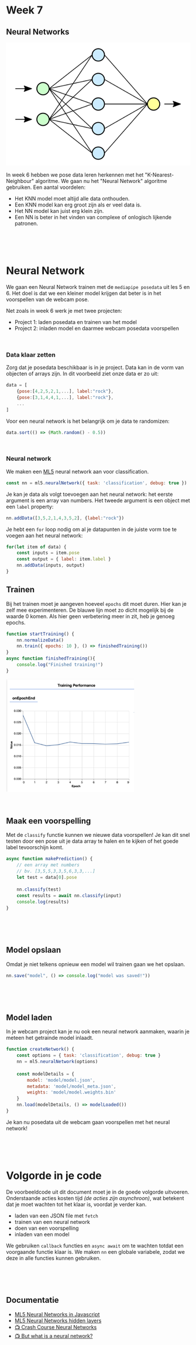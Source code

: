 # Week 7

## Neural Networks

![nn](../images/nn.png)

In week 6 hebben we pose data leren herkennen met het "K-Nearest-Neighbour" algoritme. We gaan nu het "Neural Network" algoritme gebruiken. Een aantal voordelen:

- Het KNN model moet altijd alle data onthouden.
- Een KNN model kan erg groot zijn als er veel data is.
- Het NN model kan juist erg klein zijn.
- Een NN is beter in het vinden van complexe of onlogisch lijkende patronen.

<br>
<br>
<br>

# Neural Network

We gaan een Neural Network trainen met de `mediapipe posedata` uit les 5 en 6. Het doel is dat we een kleiner model krijgen dat beter is in het voorspellen van de webcam pose.

Net zoals in week 6 werk je met twee projecten:

- Project 1: laden posedata en trainen van het model
- Project 2: inladen model en daarmee webcam posedata voorspellen

<br>

### Data klaar zetten

Zorg dat je posedata beschikbaar is in je project. Data kan in de vorm van objecten of arrays zijn. In dit voorbeeld ziet onze data er zo uit:

```js
data = [
    {pose:[4,2,5,2,1,...], label:"rock"},
    {pose:[3,1,4,4,1,...], label:"rock"},
    ...
]
```
Voor een neural network is het belangrijk om je data te randomizen:
```js
data.sort(() => (Math.random() - 0.5))
```
<br>

### Neural network

We maken een [ML5](https://learn.ml5js.org/#/reference/neural-network) neural network aan voor classification. 

```js
const nn = ml5.neuralNetwork({ task: 'classification', debug: true })
```
Je kan je data als volgt toevoegen aan het neural network: het eerste argument is een array van numbers. Het tweede argument is een object met een `label` property:

```js
nn.addData([3,5,2,1,4,3,5,2], {label:"rock"})
```
Je hebt een `for` loop nodig om al je datapunten in de juiste vorm toe te voegen aan het neural network:

```js
for(let item of data) {
    const inputs = item.pose
    const output = { label: item.label }
    nn.addData(inputs, output)
}
```


## Trainen

Bij het trainen moet je aangeven hoeveel `epochs` dit moet duren. Hier kan je zelf mee experimenteren. De blauwe lijn moet zo dicht mogelijk bij de waarde 0 komen. Als hier geen verbetering meer in zit, heb je genoeg epochs.

```javascript
function startTraining() {
    nn.normalizeData()
    nn.train({ epochs: 10 }, () => finishedTraining()) 
}
async function finishedTraining(){
    console.log("Finished training!")
}
```

<img src="../images/epochs.png" width="350">

<br>
<br>
<br>

## Maak een voorspelling

Met de `classify` functie kunnen we nieuwe data voorspellen! Je kan dit snel testen door een pose uit je data array te halen en te kijken of het goede label tevoorschijn komt.

```js
async function makePrediction() {
    // een array met numbers
    // bv. [3,5,5,3,3,5,6,3,3,...]
    let test = data[0].pose

    nn.classify(test)
    const results = await nn.classify(input)
    console.log(results)
}
```
<br>
<br>
<br>

## Model opslaan

Omdat je niet telkens opnieuw een model wil trainen gaan we het opslaan.

```js
nn.save("model", () => console.log("model was saved!"))
```
<br>
<br>
<br>

## Model laden

In je webcam project kan je nu ook een neural network aanmaken, waarin je meteen het getrainde model inlaadt.

```js
function createNetwork() {
    const options = { task: 'classification', debug: true }
    nn = ml5.neuralNetwork(options)

    const modelDetails = {
        model: 'model/model.json',
        metadata: 'model/model_meta.json',
        weights: 'model/model.weights.bin'
    }
    nn.load(modelDetails, () => modelLoaded())
}
```
Je kan nu posedata uit de webcam gaan voorspellen met het neural network!


<br>
<br>
<br>

# Volgorde in je code

De voorbeeldcode uit dit document moet je in de goede volgorde uitvoeren. Onderstaande acties kosten tijd *(de acties zijn asynchroon)*, wat betekent dat je moet wachten tot het klaar is, voordat je verder kan.

- laden van een JSON file met `fetch`
- trainen van een neural network
- doen van een voorspelling
- inladen van een model

We gebruiken `callback` functies en `async await` om te wachten totdat een voorgaande functie klaar is. We maken `nn` een globale variabele, zodat we deze in alle functies kunnen gebruiken.

<br>
<br>
<br>

## Documentatie

- [ML5 Neural Networks in Javascript](https://learn.ml5js.org/#/reference/neural-network)
- [ML5 Neural Networks hidden layers](./snippets/layers.md)
- [📺 Crash Course Neural Networks](https://www.youtube.com/watch?v=JBlm4wnjNMY)
- [📺 But what is a neural network?](https://www.youtube.com/watch?v=aircAruvnKk)